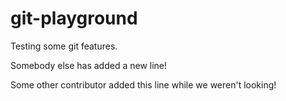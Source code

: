# git-playground
Testing some git features.

Somebody else has added a new line!

Some other contributor added this line while we weren't looking!

